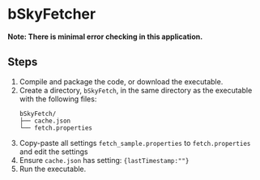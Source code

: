 # bSkyFetcher

**Note: There is minimal error checking in this application.**

## Steps
1. Compile and package the code, or download the executable.
2. Create a directory, `bSkyFetch`, in the same directory as the executable with the following files:
   ```
   bSkyFetch/
   ├── cache.json
   └── fetch.properties
   ```
3. Copy-paste all settings `fetch_sample.properties` to `fetch.properties` and edit the settings
4. Ensure `cache.json` has setting: `{lastTimestamp:""}`
5. Run the executable.
